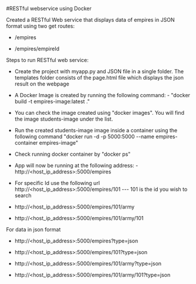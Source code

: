 #RESTful webservice using Docker

Created a RESTful Web service that displays data of empires in JSON format using two get routes: 
   
* /empires
   
* /empires/empireId
    
Steps to run RESTful web service:

* Create the project with myapp.py and JSON file in a single folder.
  The templates folder consists of the page.html file which displays the json result on the webpage

* A Docker Image is created by running the following command: -
 "docker build -t empires-image:latest ."

* You can check the image created using "docker images". You will find the image students-image under the list.

* Run the created students-image image inside a container using the following command
  "docker run -d -p 5000:5000 --name empires-container empires-image" 

* Check running docker container by "docker ps"

* App will now be running at the following address: -
  http://<host_ip_address>:5000/empires
  
* For specific Id use the following url
  http://<host_ip_address>:5000/empires/101 --- 101 is the id you wish to search

* http://<host_ip_address>:5000/empires/101/army

* http://<host_ip_address>:5000/empires/101/army/101

For data in json format
* http://<host_ip_address>:5000/empires?type=json

* http://<host_ip_address>:5000/empires/101?type=json

* http://<host_ip_address>:5000/empires/101/army?type=json

* http://<host_ip_address>:5000/empires/101/army/101?type=json
